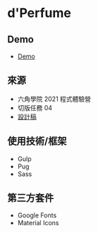 # d'Perfume

## Demo
- [Demo](https://as60160.github.io/HexSchool-2021-04-d-Perfume/public/index.html)

## 來源
- 六角學院 2021 程式體驗營
- 切版任務 04
- [設計稿](https://xd.adobe.com/view/dc5ebe5c-3e56-4981-a010-158b5ded0e72-890d/grid)


## 使用技術/框架
- Gulp
- Pug
- Sass


## 第三方套件
- Google Fonts
- Material Icons
